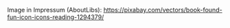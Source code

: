 Image in Impressum (AboutLibs): https://pixabay.com/vectors/book-found-fun-icon-icons-reading-1294379/
